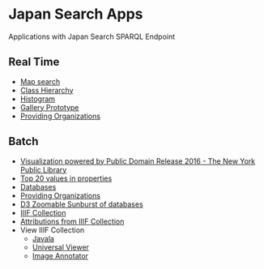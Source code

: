 # Japan Search Apps

Applications with Japan Search SPARQL Endpoint

## Real Time
* [Map search](https://nakamura196.github.io/jpsearch/map)
* [Class Hierarchy](https://nakamura196.github.io/jpsearch/tree)
* [Histogram](https://nakamura196.github.io/jpsearch/timeline)
* [Gallery Prototype](https://nakamura196.github.io/jpsearch2/index#/)
* [Providing Organizations](https://nakamura196.github.io/jpsearch/providers_oneline)

## Batch
* [Visualization powered by Public Domain Release 2016 - The New York Public Library](https://nakamura196.github.io/vis_jps/)
* [Top 20 values in properties](https://nakamura196.github.io/jpsearch/properties)
* [Databases](https://nakamura196.github.io/jpsearch/databases)
* [Providing Organizations](https://nakamura196.github.io/jpsearch/providers)
* [D3 Zoomable Sunburst of databases](https://observablehq.com/@nakamura196/d3-zoomable-sunburst)
* [IIIF Collection](https://nakamura196.github.io/jpsearch/data/collection.json)
* [Attributions from IIIF Collection](https://nakamura196.github.io/portal_pro/common/collection?collection=https://nakamura196.github.io/jpsearch/data/collection.json)
* View IIIF Collection
  * [Javala](https://nakamura196.github.io/portal_pro/common/javala/?collection=https://nakamura196.github.io/jpsearch/data/collection.json)
  * [Universal Viewer](http://universalviewer.io/uv.html?manifest=https://nakamura196.github.io/jpsearch/data/collection.json)
  * [Image Annotator](https://www.kanzaki.com/works/2016/pub/image-annotator?u=https://nakamura196.github.io/jpsearch/data/collection.json)
